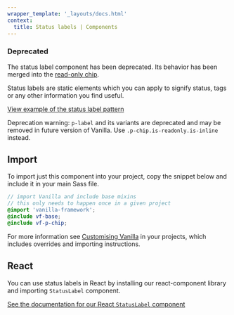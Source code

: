 ```yaml
---
wrapper_template: '_layouts/docs.html'
context:
  title: Status labels | Components
---
```


<div class="p-notification--caution">
  <div class="p-notification__content">
    <h3 class="p-notification__title">Deprecated</h3>
    <p class="p-notification__message">The status label component has been deprecated. Its behavior has been merged into the <a href="/docs/patterns/chip#read-only-new">read-only chip</a>.</p>
  </div>
</div>

Status labels are static elements which you can apply to signify status, tags or any other information you find useful.

<div class="embedded-example"><a href="/docs/examples/patterns/status-labels/" class="js-example">
View example of the status label pattern
</a></div>

<div class="p-notification--caution">
  <p class="p-notification__content">
    <span class="p-notification__title">Deprecation warning:</span>
    <span class="p-notification__message"><code>p-label</code> and its variants are deprecated and may be removed in future version of Vanilla. Use <code>.p-chip.is-readonly.is-inline</code> instead.</span>
  </p>
</div>

## Import

To import just this component into your project, copy the snippet below and include it in your main Sass file.

```scss
// import Vanilla and include base mixins
// this only needs to happen once in a given project
@import 'vanilla-framework';
@include vf-base;
@include vf-p-chip;
```

For more information see [Customising Vanilla](/docs/customising-vanilla/) in your projects, which includes overrides and importing instructions.

## React

You can use status labels in React by installing our react-component library and importing `StatusLabel` component.

[See the documentation for our React `StatusLabel` component](https://canonical.github.io/react-components/?path=/docs/components-statuslabel--docs)
